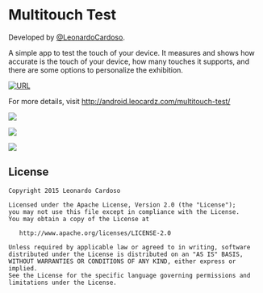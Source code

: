 Multitouch Test
=====================

Developed by <a href='https://github.com/LeonardoCardoso' target='_blank'>@LeonardoCardoso</a>. 

A simple app to test the touch of your device. It measures and shows how accurate is the touch of your device, how many touches it supports, and there are some options to personalize the exhibition.

[![URL](https://developer.android.com/images/brand/en_generic_rgb_wo_60.png)](https://play.google.com/store/apps/details?id=com.leocardz.multitouch.test&feature=search_result)


For more details, visit http://android.leocardz.com/multitouch-test/


![](https://dl.dropboxusercontent.com/s/ezjd9t8kso35ok5/first.jpg)

![](https://dl.dropboxusercontent.com/s/6g8cmtl2wdkhaxh/second.jpg)

![](https://dl.dropboxusercontent.com/s/w1et0wbd5ap9j1g/third.jpg)


## License

    Copyright 2015 Leonardo Cardoso

    Licensed under the Apache License, Version 2.0 (the "License");
    you may not use this file except in compliance with the License.
    You may obtain a copy of the License at

       http://www.apache.org/licenses/LICENSE-2.0

    Unless required by applicable law or agreed to in writing, software
    distributed under the License is distributed on an "AS IS" BASIS,
    WITHOUT WARRANTIES OR CONDITIONS OF ANY KIND, either express or implied.
    See the License for the specific language governing permissions and
    limitations under the License.
